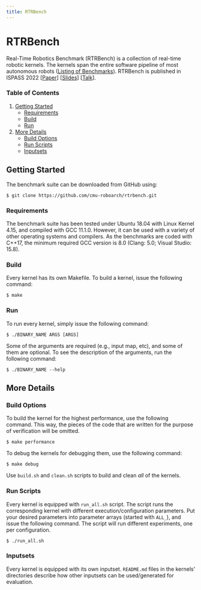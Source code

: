 ```yaml
---
title: RTRBench
---
```


#  RTRBench

Real-Time Robotics Benchmark (RTRBench) is a collection of real-time robotic
kernels. The kernels span the entire software pipeline of most autonomous
robots ([Listing of Benchmarks](./benchmarks.md)). RTRBench is published in ISPASS 2022
[[Paper](https://cmu.box.com/s/pv22s6c4jn9oje951bbb6g3skvbg3ls8)]
[[Slides](https://cmu.box.com/s/jz98v4jvihqys53chzdhrlvt6lu8m8oy)]
[[Talk](https://cmu.box.com/s/0ixsyfb611g9m3uqsku7mohi73k4xup6)].

### Table of Contents

1. [Getting Started](#getting-started)
   - [Requirements](#requirements)
   - [Build](#build)
   - [Run](#run)
2. [More Details](#more-details)
   - [Build Options](#build-options)
   - [Run Scripts](#run-scripts)
   - [Inputsets](#inputsets)

   
## Getting Started

The benchmark suite can be downloaded from GitHub using:

```
$ git clone https://github.com/cmu-roboarch/rtrbench.git
```

### Requirements

The benchmark suite has been tested under Ubuntu 18.04 with Linux Kernel 4.15,
and compiled with GCC 11.1.0.  However, it can be used with a variety of other
operating systems and compilers. As the benchmarks are coded with C++17, the
minimum required GCC version is 8.0 (Clang: 5.0; Visual Studio: 15.8).

### Build
Every kernel has its own Makefile. To build a kernel, issue the following
command:
```
$ make
```

### Run
To run every kernel, simply issue the following command:
```
$ ./BINARY_NAME ARGS [ARGS]
```

Some of the arguments are required (e.g., input map, etc), and some of them are
optional. To see the description of the arguments, run the following command:
```
$ ./BINARY_NAME --help
```

## More Details

### Build Options
To build the kernel for the highest performance, use the following command.
This way, the pieces of the code that are written for the purpose of
verification will be omitted.
```
$ make performance
```

To debug the kernels for debugging them, use the following command:
```
$ make debug
```

Use `build.sh` and `clean.sh` scripts to build and clean *all* of the kernels.

### Run Scripts
Every kernel is equipped with `run_all.sh` script. The script runs the
corresponding kernel with different execution/configuration parameters.  Put
your desired parameters into parameter arrays (started with `ALL_`), and issue
the following command. The script will run different experiments, one per
configuration.
```
$ ./run_all.sh
```

### Inputsets
Every kernel is equipped with its own inputset. `README.md` files in the
kernels' directories describe how other inputsets can be used/generated for
evaluation.
